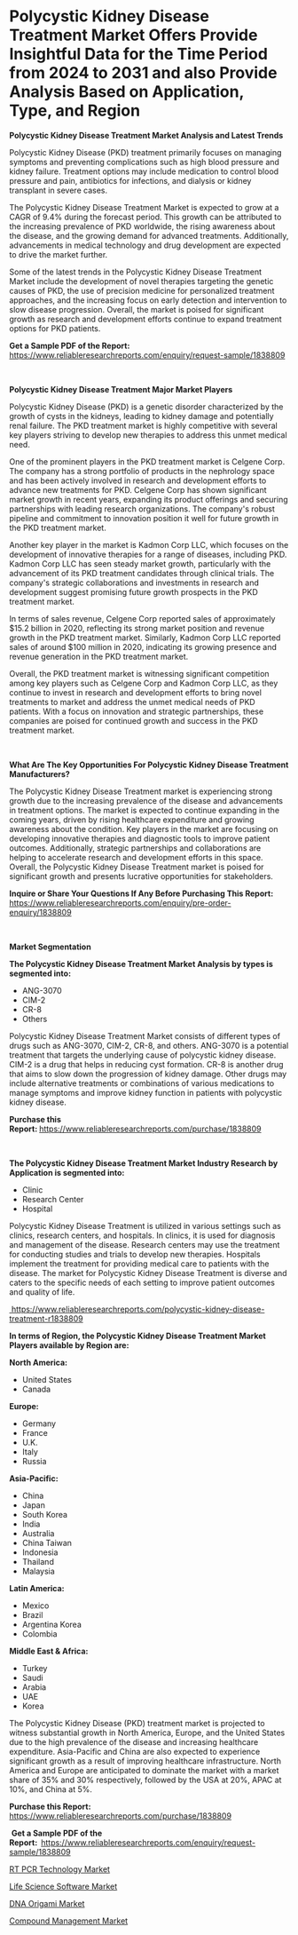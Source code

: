 <p><h1>Polycystic Kidney Disease Treatment Market Offers Provide Insightful Data for the Time Period from 2024 to 2031 and also Provide Analysis Based on Application, Type, and Region</h1></p><p><strong>Polycystic Kidney Disease Treatment Market Analysis and Latest Trends</strong></p>
<p><p>Polycystic Kidney Disease (PKD) treatment primarily focuses on managing symptoms and preventing complications such as high blood pressure and kidney failure. Treatment options may include medication to control blood pressure and pain, antibiotics for infections, and dialysis or kidney transplant in severe cases.</p><p>The Polycystic Kidney Disease Treatment Market is expected to grow at a CAGR of 9.4% during the forecast period. This growth can be attributed to the increasing prevalence of PKD worldwide, the rising awareness about the disease, and the growing demand for advanced treatments. Additionally, advancements in medical technology and drug development are expected to drive the market further.</p><p>Some of the latest trends in the Polycystic Kidney Disease Treatment Market include the development of novel therapies targeting the genetic causes of PKD, the use of precision medicine for personalized treatment approaches, and the increasing focus on early detection and intervention to slow disease progression. Overall, the market is poised for significant growth as research and development efforts continue to expand treatment options for PKD patients.</p></p>
<p><strong>Get a Sample PDF of the Report:&nbsp;</strong> <a href="https://www.reliableresearchreports.com/enquiry/request-sample/1838809">https://www.reliableresearchreports.com/enquiry/request-sample/1838809</a></p>
<p>&nbsp;</p>
<p><strong>Polycystic Kidney Disease Treatment Major Market Players</strong></p>
<p><p>Polycystic Kidney Disease (PKD) is a genetic disorder characterized by the growth of cysts in the kidneys, leading to kidney damage and potentially renal failure. The PKD treatment market is highly competitive with several key players striving to develop new therapies to address this unmet medical need. </p><p>One of the prominent players in the PKD treatment market is Celgene Corp. The company has a strong portfolio of products in the nephrology space and has been actively involved in research and development efforts to advance new treatments for PKD. Celgene Corp has shown significant market growth in recent years, expanding its product offerings and securing partnerships with leading research organizations. The company's robust pipeline and commitment to innovation position it well for future growth in the PKD treatment market.</p><p>Another key player in the market is Kadmon Corp LLC, which focuses on the development of innovative therapies for a range of diseases, including PKD. Kadmon Corp LLC has seen steady market growth, particularly with the advancement of its PKD treatment candidates through clinical trials. The company's strategic collaborations and investments in research and development suggest promising future growth prospects in the PKD treatment market.</p><p>In terms of sales revenue, Celgene Corp reported sales of approximately $15.2 billion in 2020, reflecting its strong market position and revenue growth in the PKD treatment market. Similarly, Kadmon Corp LLC reported sales of around $100 million in 2020, indicating its growing presence and revenue generation in the PKD treatment market.</p><p>Overall, the PKD treatment market is witnessing significant competition among key players such as Celgene Corp and Kadmon Corp LLC, as they continue to invest in research and development efforts to bring novel treatments to market and address the unmet medical needs of PKD patients. With a focus on innovation and strategic partnerships, these companies are poised for continued growth and success in the PKD treatment market.</p></p>
<p>&nbsp;</p>
<p><strong>What Are The Key Opportunities For Polycystic Kidney Disease Treatment Manufacturers?</strong></p>
<p><p>The Polycystic Kidney Disease Treatment market is experiencing strong growth due to the increasing prevalence of the disease and advancements in treatment options. The market is expected to continue expanding in the coming years, driven by rising healthcare expenditure and growing awareness about the condition. Key players in the market are focusing on developing innovative therapies and diagnostic tools to improve patient outcomes. Additionally, strategic partnerships and collaborations are helping to accelerate research and development efforts in this space. Overall, the Polycystic Kidney Disease Treatment market is poised for significant growth and presents lucrative opportunities for stakeholders.</p></p>
<p><strong>Inquire or Share Your Questions If Any Before Purchasing This Report:</strong> <a href="https://www.reliableresearchreports.com/enquiry/pre-order-enquiry/1838809">https://www.reliableresearchreports.com/enquiry/pre-order-enquiry/1838809</a></p>
<p>&nbsp;</p>
<p><strong>Market Segmentation</strong></p>
<p><strong>The Polycystic Kidney Disease Treatment Market Analysis by types is segmented into:</strong></p>
<p><ul><li>ANG-3070</li><li>CIM-2</li><li>CR-8</li><li>Others</li></ul></p>
<p><p>Polycystic Kidney Disease Treatment Market consists of different types of drugs such as ANG-3070, CIM-2, CR-8, and others. ANG-3070 is a potential treatment that targets the underlying cause of polycystic kidney disease. CIM-2 is a drug that helps in reducing cyst formation. CR-8 is another drug that aims to slow down the progression of kidney damage. Other drugs may include alternative treatments or combinations of various medications to manage symptoms and improve kidney function in patients with polycystic kidney disease.</p></p>
<p><strong>Purchase this Report:&nbsp;</strong><a href="https://www.reliableresearchreports.com/purchase/1838809">https://www.reliableresearchreports.com/purchase/1838809</a></p>
<p>&nbsp;</p>
<p><strong>The Polycystic Kidney Disease Treatment Market Industry Research by Application is segmented into:</strong></p>
<p><ul><li>Clinic</li><li>Research Center</li><li>Hospital</li></ul></p>
<p><p>Polycystic Kidney Disease Treatment is utilized in various settings such as clinics, research centers, and hospitals. In clinics, it is used for diagnosis and management of the disease. Research centers may use the treatment for conducting studies and trials to develop new therapies. Hospitals implement the treatment for providing medical care to patients with the disease. The market for Polycystic Kidney Disease Treatment is diverse and caters to the specific needs of each setting to improve patient outcomes and quality of life.</p></p>
<p><a href="https://www.reliableresearchreports.com/polycystic-kidney-disease-treatment-r1838809">&nbsp;https://www.reliableresearchreports.com/polycystic-kidney-disease-treatment-r1838809</a></p>
<p><strong>In terms of Region, the Polycystic Kidney Disease Treatment Market Players available by Region are:</strong></p>
<p>
    <p> <strong> North America: </strong>
        <ul>
            <li>United States</li>
            <li>Canada</li>
        </ul>
        </p> 
    <p> <strong> Europe: </strong>
        <ul>
            <li>Germany</li>
            <li>France</li>
            <li>U.K.</li>
            <li>Italy</li>
            <li>Russia</li>
        </ul>
        </p> 
    <p> <strong> Asia-Pacific: </strong>
        <ul>
            <li>China</li>
            <li>Japan</li>
            <li>South Korea</li>
            <li>India</li>
            <li>Australia</li>
            <li>China Taiwan</li>
            <li>Indonesia</li>
            <li>Thailand</li>
            <li>Malaysia</li>
        </ul>
        </p> 
    <p> <strong> Latin America: </strong>
        <ul>
            <li>Mexico</li>
            <li>Brazil</li>
            <li>Argentina Korea</li>
            <li>Colombia</li>
        </ul>
        </p> 
    <p> <strong> Middle East & Africa: </strong>
        <ul>
            <li>Turkey</li>
            <li>Saudi</li>
            <li>Arabia</li>
            <li>UAE</li>
            <li>Korea</li>
        </ul>
    </p>
    </p>
<p><p>The Polycystic Kidney Disease (PKD) treatment market is projected to witness substantial growth in North America, Europe, and the United States due to the high prevalence of the disease and increasing healthcare expenditure. Asia-Pacific and China are also expected to experience significant growth as a result of improving healthcare infrastructure. North America and Europe are anticipated to dominate the market with a market share of 35% and 30% respectively, followed by the USA at 20%, APAC at 10%, and China at 5%.</p></p>
<p><strong>Purchase this Report: </strong><a href="https://www.reliableresearchreports.com/purchase/1838809">https://www.reliableresearchreports.com/purchase/1838809</a></p>
<p>&nbsp;<strong>Get a Sample PDF of the Report:&nbsp;&nbsp;</strong><a href="https://www.reliableresearchreports.com/enquiry/request-sample/1838809">https://www.reliableresearchreports.com/enquiry/request-sample/1838809</a></p>
<p><strong></strong></p>
<p><p><a href="https://github.com/nafiafirdania/Market-Research-Report-List-1/blob/main/rt-pcr-technology-market.md">RT PCR Technology Market</a></p><p><a href="https://github.com/kulaberyasin52/Market-Research-Report-List-1/blob/main/life-science-software-market.md">Life Science Software Market</a></p><p><a href="https://github.com/shahriarnajimjoy333/Market-Research-Report-List-1/blob/main/dna-origami-market.md">DNA Origami Market</a></p><p><a href="https://github.com/cameroneffertz/Market-Research-Report-List-2/blob/main/compound-management-market.md">Compound Management Market</a></p></p>
